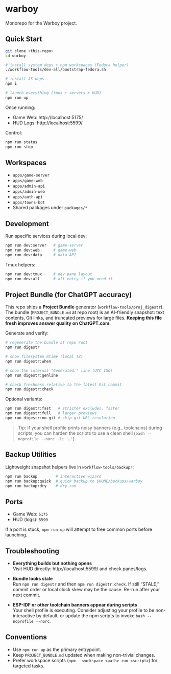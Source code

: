 # warboy

Monorepo for the Warboy project.

## Quick Start

```bash
git clone <this-repo>
cd warboy

# install system deps + npm workspaces (Fedora helper)
./workflow-tools/dev-all/bootstrap-fedora.sh

# install JS deps
npm i

# launch everything (tmux + servers + HUD)
npm run up
```

Once running:

- Game Web: http://localhost:5175/
- HUD Logs: http://localhost:5599/

Control:

```bash
npm run status
npm run stop
```

## Workspaces

- `apps/game-server`
- `apps/game-web`
- `apps/admin-api`
- `apps/admin-web`
- `apps/auth-api`
- `apps/towns-bot`
- Shared packages under `packages/*`

## Development

Run specific services during local dev:

```bash
npm run dev:server   # game-server
npm run dev:web      # game-web
npm run dev:data     # data API
```

Tmux helpers:

```bash
npm run dev:tmux     # dev pane layout
npm run dev:all      # alt entry if you need it
```

## Project Bundle (for ChatGPT accuracy)

This repo ships a **Project Bundle** generator (`workflow-tools/proj_digestr`).  
The bundle (`PROJECT_BUNDLE.md` at repo root) is an AI-friendly snapshot: text contents, Git links, and truncated previews for large files. **Keeping this file fresh improves answer quality on ChatGPT.com.**

Generate and verify:

```bash
# regenerate the bundle at repo root
npm run digestr

# show filesystem mtime (local TZ)
npm run digestr:when

# show the internal "Generated:" line (UTC ISO)
npm run digestr:genline

# check freshness relative to the latest Git commit
npm run digestr:check
```

Optional variants:

```bash
npm run digestr:fast   # stricter excludes, faster
npm run digestr:full   # larger previews
npm run digestr:no-git # skip git URL resolution
```

> Tip: If your shell profile prints noisy banners (e.g., toolchains) during scripts, you can harden the scripts to use a clean shell (`bash --noprofile --norc -lc '…'`).

## Backup Utilities

Lightweight snapshot helpers live in `workflow-tools/backupr`:

```bash
npm run backup        # interactive wizard
npm run backup:quick  # quick backup to $HOME/backups/warboy
npm run backup:dry    # dry-run
```

## Ports

- Game Web: `5175`
- HUD (logs): `5599`

If a port is stuck, `npm run up` will attempt to free common ports before launching.

## Troubleshooting

- **Everything builds but nothing opens**  
  Visit HUD directly: http://localhost:5599/ and check panes/logs.

- **Bundle looks stale**  
  Run `npm run digestr` and then `npm run digestr:check`. If still “STALE,” commit order or local clock skew may be the cause. Re-run after your next commit.

- **ESP-IDF or other toolchain banners appear during scripts**  
  Your shell profile is executing. Consider adjusting your profile to be non-interactive by default, or update the npm scripts to invoke `bash --noprofile --norc`.

## Conventions

- Use `npm run up` as the primary entrypoint.  
- Keep `PROJECT_BUNDLE.md` updated when making non-trivial changes.  
- Prefer workspace scripts (`npm --workspace <path> run <script>`) for targeted tasks.
